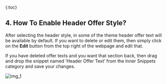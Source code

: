 {:toc}

## 4. How To Enable Header Offer Style?
After selecting the header style, in some of the theme header offer text will be available by default. If you want to delete or edit them, then simply click on the **Edit** button from the top right of the webpage and edit that.


If you have deleted offer texts and you want that section back, then drag and drop the snippet named ‘Header Offer Text’ from the Inner Snippets category and save your changes.

![img_1](section_6/images/1.png)


